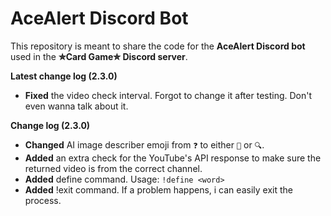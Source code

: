 # AceAlert Discord Bot

This repository is meant to share the code for the **AceAlert Discord bot** used in the **✮Card Game✮ Discord server**.

**Latest change log (2.3.0)**

- **Fixed** the video check interval. Forgot to change it after testing. Don't even wanna talk about it.

**Change log (2.3.0)**

- **Changed** AI image describer emoji from `❓` to either `🔎` or `🔍`.
- **Added** an extra check for the YouTube's API response to make sure the returned video is from the correct channel.
- **Added** define command. Usage: `!define <word>`
- **Added** !exit command. If a problem happens, i can easily exit the process.
